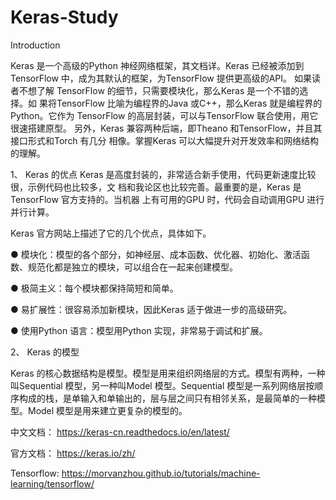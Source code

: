 # Keras-Study

Introduction


Keras 是一个高级的Python 神经网络框架，其文档详。Keras 已经被添加到TensorFlow 中，成为其默认的框架，为TensorFlow 提供更高级的API。 如果读者不想了解
TensorFlow 的细节，只需要模块化，那么Keras 是一个不错的选择。如 果将TensorFlow 比喻为编程界的Java 或C++，那么Keras 就是编程界的Python。它作为 
TensorFlow 的高层封装，可以与TensorFlow 联合使用，用它很速搭建原型。 另外，Keras 兼容两种后端，即Theano 和TensorFlow，并且其接口形式和Torch 有几分
相像。掌握Keras 可以大幅提升对开发效率和网络结构的理解。 

1、 Keras 的优点 
Keras 是高度封装的，非常适合新手使用，代码更新速度比较很，示例代码也比较多，文 档和我论区也比较完善。最重要的是，Keras 是TensorFlow 官方支持的。当机器
上有可用的GPU 时，代码会自动调用GPU 进行并行计算。 

Keras 官方网站上描述了它的几个优点，具体如下。 

● 模块化：模型的各个部分，如神经层、成本函数、优化器、初始化、激活函数、规范化都是独立的模块，可以组合在一起来创建模型。 

● 极简主义：每个模块都保持简短和简单。 

● 易扩展性：很容易添加新模块，因此Keras 适于做进一步的高级研究。 

● 使用Python 语言：模型用Python 实现，非常易于调试和扩展。 

2、 Keras 的模型 

Keras 的核心数据结构是模型。模型是用来组织网络层的方式。模型有两种，一种叫Sequential 模型，另一种叫Model 模型。Sequential 模型是一系列网络层按顺序构成的栈，是单输入和单输出的，层与层之间只有相邻关系，是最简单的一种模型。Model 模型是用来建立更复杂的模型的。

中文文档：  https://keras-cn.readthedocs.io/en/latest/

官方文档：  https://keras.io/zh/
           
Tensorflow:  https://morvanzhou.github.io/tutorials/machine-learning/tensorflow/
